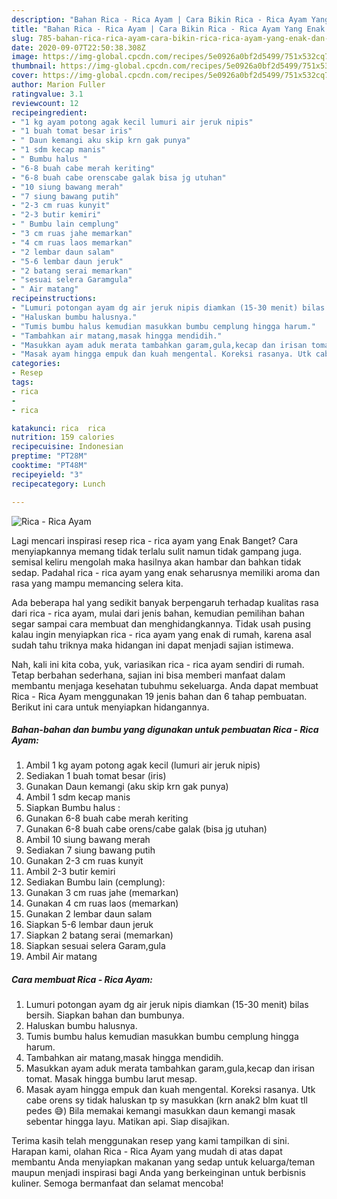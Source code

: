 ```yaml
---
description: "Bahan Rica - Rica Ayam | Cara Bikin Rica - Rica Ayam Yang Enak Dan Mudah"
title: "Bahan Rica - Rica Ayam | Cara Bikin Rica - Rica Ayam Yang Enak Dan Mudah"
slug: 785-bahan-rica-rica-ayam-cara-bikin-rica-rica-ayam-yang-enak-dan-mudah
date: 2020-09-07T22:50:38.308Z
image: https://img-global.cpcdn.com/recipes/5e0926a0bf2d5499/751x532cq70/rica-rica-ayam-foto-resep-utama.jpg
thumbnail: https://img-global.cpcdn.com/recipes/5e0926a0bf2d5499/751x532cq70/rica-rica-ayam-foto-resep-utama.jpg
cover: https://img-global.cpcdn.com/recipes/5e0926a0bf2d5499/751x532cq70/rica-rica-ayam-foto-resep-utama.jpg
author: Marion Fuller
ratingvalue: 3.1
reviewcount: 12
recipeingredient:
- "1 kg ayam potong agak kecil lumuri air jeruk nipis"
- "1 buah tomat besar iris"
- " Daun kemangi aku skip krn gak punya"
- "1 sdm kecap manis"
- " Bumbu halus "
- "6-8 buah cabe merah keriting"
- "6-8 buah cabe orenscabe galak bisa jg utuhan"
- "10 siung bawang merah"
- "7 siung bawang putih"
- "2-3 cm ruas kunyit"
- "2-3 butir kemiri"
- " Bumbu lain cemplung"
- "3 cm ruas jahe memarkan"
- "4 cm ruas laos memarkan"
- "2 lembar daun salam"
- "5-6 lembar daun jeruk"
- "2 batang serai memarkan"
- "sesuai selera Garamgula"
- " Air matang"
recipeinstructions:
- "Lumuri potongan ayam dg air jeruk nipis diamkan (15-30 menit) bilas bersih. Siapkan bahan dan bumbunya."
- "Haluskan bumbu halusnya."
- "Tumis bumbu halus kemudian masukkan bumbu cemplung hingga harum."
- "Tambahkan air matang,masak hingga mendidih."
- "Masukkan ayam aduk merata tambahkan garam,gula,kecap dan irisan tomat. Masak hingga bumbu larut mesap."
- "Masak ayam hingga empuk dan kuah mengental. Koreksi rasanya. Utk cabe orens sy tidak haluskan tp sy masukkan (krn anak2 blm kuat tll pedes 😅) Bila memakai kemangi masukkan daun kemangi masak sebentar hingga layu. Matikan api. Siap disajikan."
categories:
- Resep
tags:
- rica
- 
- rica

katakunci: rica  rica 
nutrition: 159 calories
recipecuisine: Indonesian
preptime: "PT28M"
cooktime: "PT48M"
recipeyield: "3"
recipecategory: Lunch

---
```



![Rica - Rica Ayam](https://img-global.cpcdn.com/recipes/5e0926a0bf2d5499/751x532cq70/rica-rica-ayam-foto-resep-utama.jpg)

Lagi mencari inspirasi resep rica - rica ayam yang Enak Banget? Cara menyiapkannya memang tidak terlalu sulit namun tidak gampang juga. semisal keliru mengolah maka hasilnya akan hambar dan bahkan tidak sedap. Padahal rica - rica ayam yang enak seharusnya memiliki aroma dan rasa yang mampu memancing selera kita.



Ada beberapa hal yang sedikit banyak berpengaruh terhadap kualitas rasa dari rica - rica ayam, mulai dari jenis bahan, kemudian pemilihan bahan segar sampai cara membuat dan menghidangkannya. Tidak usah pusing kalau ingin menyiapkan rica - rica ayam yang enak di rumah, karena asal sudah tahu triknya maka hidangan ini dapat menjadi sajian istimewa.


Nah, kali ini kita coba, yuk, variasikan rica - rica ayam sendiri di rumah. Tetap berbahan sederhana, sajian ini bisa memberi manfaat dalam membantu menjaga kesehatan tubuhmu sekeluarga. Anda dapat membuat Rica - Rica Ayam menggunakan 19 jenis bahan dan 6 tahap pembuatan. Berikut ini cara untuk menyiapkan hidangannya.

<!--inarticleads1-->

##### Bahan-bahan dan bumbu yang digunakan untuk pembuatan Rica - Rica Ayam:

1. Ambil 1 kg ayam potong agak kecil (lumuri air jeruk nipis)
1. Sediakan 1 buah tomat besar (iris)
1. Gunakan  Daun kemangi (aku skip krn gak punya)
1. Ambil 1 sdm kecap manis
1. Siapkan  Bumbu halus :
1. Gunakan 6-8 buah cabe merah keriting
1. Gunakan 6-8 buah cabe orens/cabe galak (bisa jg utuhan)
1. Ambil 10 siung bawang merah
1. Sediakan 7 siung bawang putih
1. Gunakan 2-3 cm ruas kunyit
1. Ambil 2-3 butir kemiri
1. Sediakan  Bumbu lain (cemplung):
1. Gunakan 3 cm ruas jahe (memarkan)
1. Gunakan 4 cm ruas laos (memarkan)
1. Gunakan 2 lembar daun salam
1. Siapkan 5-6 lembar daun jeruk
1. Siapkan 2 batang serai (memarkan)
1. Siapkan sesuai selera Garam,gula
1. Ambil  Air matang




<!--inarticleads2-->

##### Cara membuat Rica - Rica Ayam:

1. Lumuri potongan ayam dg air jeruk nipis diamkan (15-30 menit) bilas bersih. Siapkan bahan dan bumbunya.
1. Haluskan bumbu halusnya.
1. Tumis bumbu halus kemudian masukkan bumbu cemplung hingga harum.
1. Tambahkan air matang,masak hingga mendidih.
1. Masukkan ayam aduk merata tambahkan garam,gula,kecap dan irisan tomat. Masak hingga bumbu larut mesap.
1. Masak ayam hingga empuk dan kuah mengental. Koreksi rasanya. Utk cabe orens sy tidak haluskan tp sy masukkan (krn anak2 blm kuat tll pedes 😅) Bila memakai kemangi masukkan daun kemangi masak sebentar hingga layu. Matikan api. Siap disajikan.




Terima kasih telah menggunakan resep yang kami tampilkan di sini. Harapan kami, olahan Rica - Rica Ayam yang mudah di atas dapat membantu Anda menyiapkan makanan yang sedap untuk keluarga/teman maupun menjadi inspirasi bagi Anda yang berkeinginan untuk berbisnis kuliner. Semoga bermanfaat dan selamat mencoba!
